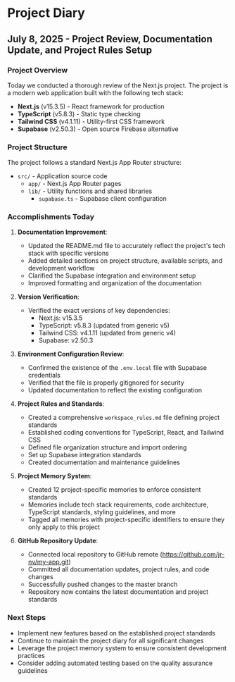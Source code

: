 # Project Diary

## July 8, 2025 - Project Review, Documentation Update, and Project Rules Setup

### Project Overview
Today we conducted a thorough review of the Next.js project. The project is a modern web application built with the following tech stack:

- **Next.js** (v15.3.5) - React framework for production
- **TypeScript** (v5.8.3) - Static type checking
- **Tailwind CSS** (v4.1.11) - Utility-first CSS framework
- **Supabase** (v2.50.3) - Open source Firebase alternative

### Project Structure
The project follows a standard Next.js App Router structure:
- `src/` - Application source code
  - `app/` - Next.js App Router pages
  - `lib/` - Utility functions and shared libraries
    - `supabase.ts` - Supabase client configuration

### Accomplishments Today
1. **Documentation Improvement**:
   - Updated the README.md file to accurately reflect the project's tech stack with specific versions
   - Added detailed sections on project structure, available scripts, and development workflow
   - Clarified the Supabase integration and environment setup
   - Improved formatting and organization of the documentation

2. **Version Verification**:
   - Verified the exact versions of key dependencies:
     - Next.js: v15.3.5
     - TypeScript: v5.8.3 (updated from generic v5)
     - Tailwind CSS: v4.1.11 (updated from generic v4)
     - Supabase: v2.50.3

3. **Environment Configuration Review**:
   - Confirmed the existence of the `.env.local` file with Supabase credentials
   - Verified that the file is properly gitignored for security
   - Updated documentation to reflect the existing configuration

4. **Project Rules and Standards**:
   - Created a comprehensive `workspace_rules.md` file defining project standards
   - Established coding conventions for TypeScript, React, and Tailwind CSS
   - Defined file organization structure and import ordering
   - Set up Supabase integration standards
   - Created documentation and maintenance guidelines

5. **Project Memory System**:
   - Created 12 project-specific memories to enforce consistent standards
   - Memories include tech stack requirements, code architecture, TypeScript standards, styling guidelines, and more
   - Tagged all memories with project-specific identifiers to ensure they only apply to this project

6. **GitHub Repository Update**:
   - Connected local repository to GitHub remote (https://github.com/jr-nv/my-app.git)
   - Committed all documentation updates, project rules, and code changes
   - Successfully pushed changes to the master branch
   - Repository now contains the latest documentation and project standards

### Next Steps
- Implement new features based on the established project standards
- Continue to maintain the project diary for all significant changes
- Leverage the project memory system to ensure consistent development practices
- Consider adding automated testing based on the quality assurance guidelines